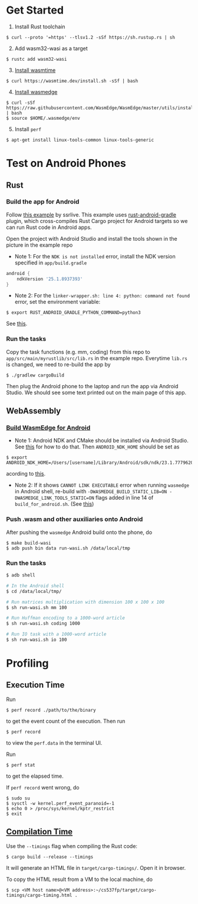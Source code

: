 # Get Started
1. Install Rust toolchain
```
$ curl --proto '=https' --tlsv1.2 -sSf https://sh.rustup.rs | sh
```
2. Add wasm32-wasi as a target

```
$ rustc add wasm32-wasi
```

3. [Install wasmtime](https://docs.wasmtime.dev/cli-install.html)
```
$ curl https://wasmtime.dev/install.sh -sSf | bash
```

4. [Install wasmedge](https://wasmedge.org/docs/start/install)
```
$ curl -sSf https://raw.githubusercontent.com/WasmEdge/WasmEdge/master/utils/install.sh | bash
$ source $HOME/.wasmedge/env
```

5. Install `perf`
```
$ apt-get install linux-tools-common linux-tools-generic
```

# Test on Android Phones
## Rust
### Build the app for Android
Follow [this example](https://github.com/ssrlive/rust_on_android) by ssrlive. This example uses [rust-android-gradle](https://github.com/mozilla/rust-android-gradle) plugin, which cross-compiles Rust Cargo project for Android targets so we can run Rust code in Android apps.

Open the project with Android Studio and install the tools shown in the picture in the example repo

- Note 1: For the `NDK is not installed` error, install the NDK version specified in `app/build.gradle`
```gradle
android {
    ndkVersion '25.1.8937393'
}
```

- Note 2: For the `linker-wrapper.sh: line 4: python: command not found` error, set the environment variable:
```
$ export RUST_ANDROID_GRADLE_PYTHON_COMMAND=python3
```
See [this](https://github.com/mozilla/rust-android-gradle#:~:text=RUST_ANDROID_GRADLE_PYTHON_COMMAND).

### Run the tasks
Copy the task functions (e.g. mm, coding) from this repo to `app/src/main/myrustlib/src/lib.rs` in the example repo. Everytime `lib.rs` is changed, we need to re-build the app by
```
$ ./gradlew cargoBuild
```
Then plug the Android phone to the laptop and run the app via Android Studio. We should see some text printed out on the main page of this app.

## WebAssembly
### [Build WasmEdge for Android](https://wasmedge.org/docs/contribute/source/os/android/build/)
- Note 1: Android NDK and CMake should be installed via Android Studio. See [this](https://developer.android.com/studio/projects/install-ndk#specific-version) for how to do that. Then `ANDROID_NDK_HOME` should be set as
```
$ export ANDROID_NDK_HOME=/Users/[username]/Library/Android/sdk/ndk/23.1.7779620
```

acording to [this](https://stackoverflow.com/questions/56228822/ndk-does-not-contain-any-platforms).

- Note 2: If it shows `CANNOT LINK EXECUTABLE` error when running `wasmedge` in Android shell, re-build with `-DWASMEDGE_BUILD_STATIC_LIB=ON -DWASMEDGE_LINK_TOOLS_STATIC=ON` flags added in line 14 of `build_for_android.sh`. (See [this](https://github.com/WasmEdge/WasmEdge/issues/2639#issuecomment-1703035777))


### Push .wasm and other auxiliaries onto Android
After pushing the `wasmedge` Android build onto the phone, do
```
$ make build-wasi
$ adb push bin data run-wasi.sh /data/local/tmp
```

### Run the tasks

```sh
$ adb shell

# In the Android shell
$ cd /data/local/tmp/

# Run matrices multiplication with dimension 100 x 100 x 100
$ sh run-wasi.sh mm 100

# Run Huffman encoding to a 1000-word article
$ sh run-wasi.sh coding 1000

# Run IO task with a 1000-word article
$ sh run-wasi.sh io 100
```

# Profiling
## Execution Time
Run
```
$ perf record ./path/to/the/binary
```
to get the event count of the execution. Then run
```
$ perf record
```
to view the `perf.data` in the terminal UI.

Run
```
$ perf stat
```
to get the elapsed time.


If `perf record` went wrong, do

```
$ sudo su
$ sysctl -w kernel.perf_event_paranoid=-1
$ echo 0 > /proc/sys/kernel/kptr_restrict
$ exit
```

## [Compilation Time](https://doc.rust-lang.org/nightly/cargo/reference/timings.html)
Use the `--timings` flag when compiling the Rust code:
```
$ cargo build --release --timings
```
It will generate an HTML file in `target/cargo-timings/`. Open it in browser.

To copy the HTML result from a VM to the local machine, do
```
$ scp <VM host name>@<VM address>:~/cs537fp/target/cargo-timings/cargo-timing.html .
```

